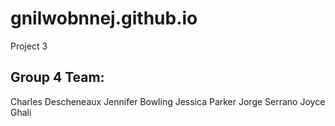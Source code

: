 # gnilwobnnej.github.io
Project 3


## Group 4 Team:
Charles Descheneaux
Jennifer Bowling
Jessica Parker
Jorge Serrano
Joyce Ghali
